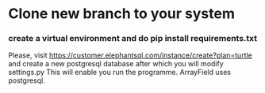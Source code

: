 # Clone new branch to your system 
### create a virtual environment and do pip install requirements.txt
Please, visit https://customer.elephantsql.com/instance/create?plan=turtle
and create a new postgresql database after which you will modify settings.py
This will enable you run the programme. ArrayField uses postgresql.